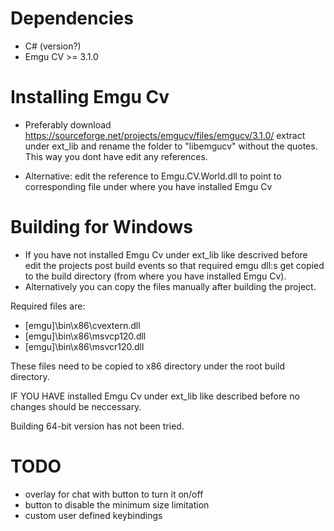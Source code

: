 Dependencies
============

* C# (version?)
* Emgu CV >= 3.1.0

Installing Emgu Cv
==================


* Preferably download https://sourceforge.net/projects/emgucv/files/emgucv/3.1.0/
extract under ext_lib and rename the folder to "libemgucv" without the quotes.
This way you dont have edit any references.

* Alternative: edit the reference to Emgu.CV.World.dll to point to corresponding file under
where you have installed Emgu Cv

Building for Windows
====================

* If you have not installed Emgu Cv under ext_lib like descrived before
edit the projects post build events so that required emgu dll:s get copied to
the build directory (from where you have installed Emgu Cv).
* Alternatively you can copy the files manually after building the project.

Required files are:

* [emgu]\bin\x86\cvextern.dll
* [emgu]\bin\x86\msvcp120.dll
* [emgu]\bin\x86\msvcr120.dll

These files need to be copied to x86 directory under the root build directory.

IF YOU HAVE installed Emgu Cv under ext_lib like described before no changes should be neccessary.

Building 64-bit version has not been tried.

TODO
====

* overlay for chat with button to turn it on/off
* button to disable the minimum size limitation
* custom user defined keybindings